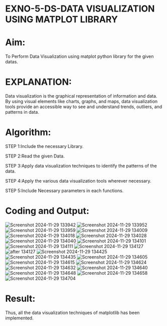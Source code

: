 # EXNO-5-DS-DATA VISUALIZATION USING MATPLOT LIBRARY

# Aim:
  To Perform Data Visualization using matplot python library for the given datas.

# EXPLANATION:
Data visualization is the graphical representation of information and data. By using visual elements like charts, graphs, and maps, data visualization tools provide an accessible way to see and understand trends, outliers, and patterns in data.

# Algorithm:
STEP 1:Include the necessary Library.

STEP 2:Read the given Data.

STEP 3:Apply data visualization techniques to identify the patterns of the data.

STEP 4:Apply the various data visualization tools wherever necessary.

STEP 5:Include Necessary parameters in each functions.

# Coding and Output:
![Screenshot 2024-11-29 133942](https://github.com/user-attachments/assets/45882ce6-6a93-4269-b4a6-1ad16f2972f8)
![Screenshot 2024-11-29 133952](https://github.com/user-attachments/assets/6a9a98a0-7543-4e4e-a0b0-311eecd91590)
![Screenshot 2024-11-29 133959](https://github.com/user-attachments/assets/7ef27c89-1b6b-4853-b9b6-e0e13c6004f9)
![Screenshot 2024-11-29 134009](https://github.com/user-attachments/assets/56270109-4a66-4435-bf29-c1a373e2ab6d)
![Screenshot 2024-11-29 134018](https://github.com/user-attachments/assets/a231adfe-cf07-42d5-9271-2dc353c528c1)
![Screenshot 2024-11-29 134028](https://github.com/user-attachments/assets/4a39bec9-e42c-4087-ab41-3e0a1e1714ab)
![Screenshot 2024-11-29 134040](https://github.com/user-attachments/assets/ef456501-0bbd-4937-a876-3652c55f8816)
![Screenshot 2024-11-29 134101](https://github.com/user-attachments/assets/2bd4d91c-ce29-49ba-8b7a-55eabbd6005f)
![Screenshot 2024-11-29 134111](https://github.com/user-attachments/assets/4417c677-3b2e-4b6d-9d9a-6d92156ddf49)
![Screenshot 2024-11-29 134127](https://github.com/user-attachments/assets/03e83cc9-37e1-4da2-bc00-4f4c6fba6946)
![after 134127](https://github.com/user-attachments/assets/11bb9c62-0905-42fe-8773-1297eac4a252)
![Screenshot 2024-11-29 134425](https://github.com/user-attachments/assets/5274787d-76f7-488e-9fd0-93c599c18dd7)
![Screenshot 2024-11-29 134435](https://github.com/user-attachments/assets/1a21e64c-593f-4adf-90bc-49a2a97be9e9)
![Screenshot 2024-11-29 134605](https://github.com/user-attachments/assets/e6b2ccc5-73bc-4cfb-a57b-34e0c75d6b71)
![Screenshot 2024-11-29 134615](https://github.com/user-attachments/assets/5b4b6d15-67e6-47d2-91ec-59dbe7d48c56)
![Screenshot 2024-11-29 134624](https://github.com/user-attachments/assets/76f374b7-3038-40b9-b3fa-ec3b4c7f36c6)
![Screenshot 2024-11-29 134632](https://github.com/user-attachments/assets/6f685a4e-d7c4-412d-8651-9dad8bdb2bf2)
![Screenshot 2024-11-29 134640](https://github.com/user-attachments/assets/af0a4495-a411-4037-8083-b9d189c25517)
![Screenshot 2024-11-29 134648](https://github.com/user-attachments/assets/875802f7-a621-4c97-a61e-68184ad1b2b6)
![Screenshot 2024-11-29 134658](https://github.com/user-attachments/assets/b6cb9cc5-a4af-4bcc-8983-563efd7245ea)
![Screenshot 2024-11-29 134704](https://github.com/user-attachments/assets/4e855624-149c-4cf0-a41d-36ac843dc099)
 

# Result:

Thus, all the data visualization techniques of matplotlib has been implemented.
